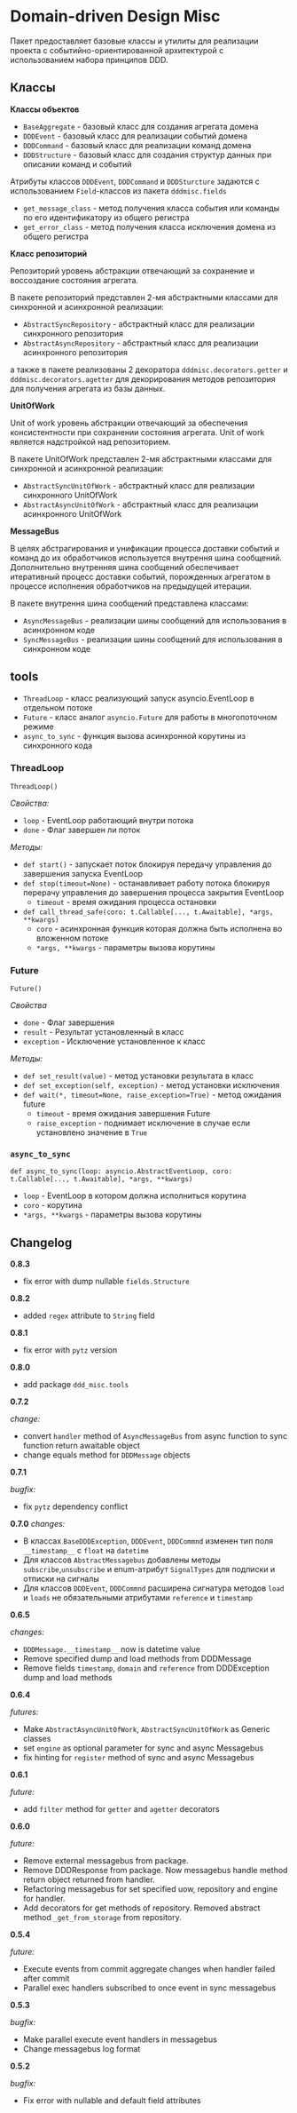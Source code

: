# Domain-driven Design Misc

Пакет предоставляет базовые классы и утилиты для реализации проекта с событийно-ориентированной архитектурой
с использованием набора принципов DDD.

## Классы

**Классы объектов**
- `BaseAggregate` - базовый класс для создания агрегата домена
- `DDDEvent` - базовый класс для реализации событий домена
- `DDDCommand` - базовый класс для реализации команд домена
- `DDDStructure` - базовый класс для создания структур данных при описании команд и событий

Атрибуты классов `DDDEvent`, `DDDCommand` и `DDDSturcture` задаются с использованием `Field`-классов из пакета `dddmisc.fields`

- `get_message_class` - метод получения класса события или команды по его идентификатору из общего регистра
- `get_error_class` - метод получения класса исключения домена из общего регистра

**Класс репозиторий**

Репозиторий уровень абстракции отвечающий за сохранение и воссоздание состояния агрегата.

В пакете репозиторий представлен 2-мя абстрактными классами для синхронной и асинхронной реализации:
- `AbstractSyncRepository` - абстрактный класс для реализации синхронного репозитория
- `AbstractAsyncRepository` - абстрактный класс для реализации асинхронного репозитория

а также в пакете реализованы 2 декоратора `dddmisc.decorators.getter` и `dddmisc.decorators.agetter` для
декорирования методов репозитория для получения агрегата из базы данных.

**UnitOfWork**

Unit of work уровень абстракции отвечающий за обеспечения консистентности при сохранении состояния агрегата.
Unit of work является надстройкой над репозиторием.

В пакете UnitOfWork представлен 2-мя абстрактными классами для синхронной и асинхронной реализации:
- `AbstractSyncUnitOfWork` - абстрактный класс для реализации синхронного UnitOfWork
- `AbstractAsyncUnitOfWork` - абстрактный класс для реализации асинхронного UnitOfWork

**MessageBus**

В целях абстрагирования и унификации процесса доставки событий и команд до их обработчиков используется 
внутрення шина сообщений. Дополнительно внутренняя шина сообщений обеспечивает итеративный процесс доставки событий,
порожденных агрегатом в процессе исполнения обработчиков на предыдущей итерации.

В пакете внутрення шина сообщений представлена классами:
- `AsyncMessageBus` - реализации шины сообщений для использования в асинхронном коде
- `SyncMessageBus` - реализации шины сообщений для использования в синхронном коде

## tools

- `ThreadLoop` - класс реализующий запуск asyncio.EventLoop в отдельном потоке
- `Future` - класс аналог `asyncio.Future` для работы в многопоточном режиме
- `async_to_sync` - функция вызова асинхронной корутины из синхронного кода

### ThreadLoop
`ThreadLoop()`

_Свойства:_
- `loop` - EventLoop работающий внутри потока
- `done` - Флаг завершен ли поток

_Методы:_
- `def start()` - запускает поток блокируя передачу управления до завершения запуска EventLoop
- `def stop(timeout=None)` - останавливает работу потока блокируя перерачу управления до завершения процесса закрытия EventLoop
  - `timeout` - время ожидания процесса остановки
- `def call_thread_safe(coro: t.Callable[..., t.Awaitable], *args, **kwargs)`
  - `coro` - асинхронная функция которая должна быть исполнена во вложенном потоке
  - `*args, **kwargs` - параметры вызова корутины

### Future
`Future()`

_Свойства_
- `done` - Флаг завершения
- `result` - Результат установленный в класс
- `exception` - Исключение установленное к класс

_Методы:_
- `def set_result(value)` - метод установки результата в класс 
- `def set_exception(self, exception)` - метод установки исключения
- `def wait(*, timeout=None, raise_exception=True)` - метод ожидания future
  - `timeout` - время ожидания завершения Future
  - `raise_exception` - поднимает исключение в случае если установлено значение в `True`

### `async_to_sync`

`def async_to_sync(loop: asyncio.AbstractEventLoop, coro: t.Callable[..., t.Awaitable], *args, **kwargs)`
- `loop` - EventLoop в котором должна исполниться корутина
- `coro` - корутина
- `*args, **kwargs` - параметры вызова корутины


## Changelog

**0.8.3**
- fix error with dump nullable `fields.Structure`

**0.8.2**
- added `regex` attribute to `String` field

**0.8.1**
- fix error with `pytz` version

**0.8.0**
- add package `ddd_misc.tools`

**0.7.2**

_change:_

- convert `handler` method of `AsyncMessageBus` from async function to sync function return awaitable object
- change equals method for `DDDMessage` objects

**0.7.1**

_bugfix:_
- fix `pytz` dependency conflict


**0.7.0**
_changes:_
- В классах `BaseDDDException`, `DDDEvent`, `DDDCommnd` изменен тип поля `__timestamp__` c `float` на `datetime`
- Для классов `AbstractMessagebus` добавлены методы `subscribe`,`unsubscribe` и enum-атрибут `SignalTypes` для подписки и отписки на сигналы
- Для классов `DDDEvent`, `DDDCommnd` расширена сигнатура методов `load` и `loads` не обязательными атрибутами `reference` и `timestamp`

**0.6.5**

_changes:_
- `DDDMessage.__timestamp__` now is datetime value
- Remove specified dump and load methods from DDDMessage
- Remove fields `timestamp`, `domain` and `reference` from DDDException dump and load methods

**0.6.4**

_futures:_
- Make `AbstractAsyncUnitOfWork`, `AbstractSyncUnitOfWork` as Generic classes
- set `engine` as optional parameter for sync and async Messagebus
- fix hinting for `register` method of sync and async Messagebus

**0.6.1**

_future:_
- add `filter` method for `getter` and `agetter` decorators

**0.6.0**

_future:_
- Remove external messagebus from package.
- Remove DDDResponse from package. Now messagebus handle method return object returned from handler.
- Refactoring messagebus for set specified uow, repository and engine for handler.
- Add decorators for get methods of repository. Removed abstract method `_get_from_storage` from repository.


**0.5.4**

_future:_
- Execute events from commit aggregate changes when handler failed after commit
- Parallel exec handlers subscribed to once event in sync messagebus


**0.5.3**

_bugfix:_
- Make parallel execute event handlers in messagebus
- Change messagebus log format


**0.5.2**

_bugfix:_
- Fix error with nullable and default field attributes




